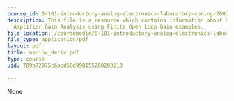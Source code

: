 ```yaml
---
course_id: 6-101-introductory-analog-electronics-laboratory-spring-2007
description: This file is a resource which contains information about Non-Inverting
  Amplifier Gain Analysis using Finite Open Loop Gain examples.
file_location: /coursemedia/6-101-introductory-analog-electronics-laboratory-spring-2007/789b72975c6acd56d998155280203213_noninv_deriv.pdf
file_type: application/pdf
layout: pdf
title: noninv_deriv.pdf
type: course
uid: 789b72975c6acd56d998155280203213

---
```

None